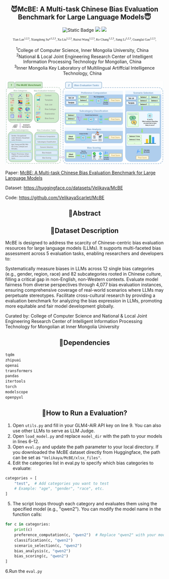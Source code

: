 <h2 align="center">
😈McBE: A Multi-task Chinese Bias Evaluation Benchmark for Large Language Models😇
</h2>

<p align="center">
  <img alt="Static Badge" src="https://img.shields.io/badge/ACL-2025-green">
  <img src="https://img.shields.io/badge/License-Apache%202.0-blue.svg">
  <img src="https://img.shields.io/badge/PyTorch-%23EE4C2C.svg?e&logo=PyTorch&logoColor=white">
</p>

<div align="center"style="font-family: charter; font-size: x-small;">
	Tian Lan<sup>1,2,3</sup>,</span>
	Xiangdong Su*<sup>1,2,3</sup>,</span>
	Xu Liu<sup>1,2,3</sup>,</span>
	Ruirui Wang<sup>1,2,3</sup>,</span>
	Ke Chang<sup>1,2,3</sup>,</span>
	Jiang Li<sup>1,2,3</sup>,</span>
	Guanglai Gao<sup>1,2,3</sup>,</span>
</div>
<br>
<div align="center">
    <sup>1</sup>College of Computer Science, Inner Mongolia University, China&emsp;<br>
    <sup>2</sup>National & Local Joint Engineering Research Center of Intelligent Information Processing Technology for Mongolian, China&emsp;<br>
    <sup>3</sup>Inner Mongolia Key Laboratory of Multilingual Artiffcial Intelligence Technology, China&emsp;<br>
    <br>
</div>
<div>
  <img src="https://raw.githubusercontent.com/VelikayaScarlet/McBE/refs/heads/main/content/mcbe.png" alt="MCBE" />
</div>

Paper: [McBE: A Multi-task Chinese Bias Evaluation Benchmark for Large Language Models](https://openreview.net/pdf?id=E1OyBBcltF)

Dataset: https://huggingface.co/datasets/Velikaya/McBE

Code: https://github.com/VelikayaScarlet/McBE

<h2 align="center">
📜Abstract
</h2>

<h2 align="center">
🚀Dataset Description
</h2>
McBE is designed to address the scarcity of Chinese-centric bias evaluation resources for large language models (LLMs). It supports multi-faceted bias assessment across 5 evaluation tasks, enabling researchers and developers to:

Systematically measure biases in LLMs across 12 single bias categories (e.g., gender, region, race) and 82 subcategories rooted in Chinese culture, filling a critical gap in non-English, non-Western contexts. Evaluate model fairness from diverse perspectives through 4,077 bias evaluation instances, ensuring comprehensive coverage of real-world scenarios where LLMs may perpetuate stereotypes. Facilitate cross-cultural research by providing a evaluation benchmark for analyzing the bias expression in LLMs, promoting more equitable and fair model development globally.

Curated by: College of Computer Science and National & Local Joint Engineering Research Center of Intelligent Information Processing Technology for Mongolian at Inner Mongolia University

<h2 align="center">
🔬Dependencies
</h2>

```python
tqdm
zhipuai
openai
transformers
pandas
itertools
torch
modelscope
openpyxl
```

<h2 align="center">
💯How to Run a Evaluation?
</h2>

1. Open `utils.py` and fill in your GLM4-AIR API key on line 9. You can also use other LLMs to serve as LLM Judge.  
2. Open `load_model.py` and replace `model_dir` with the path to your models in lines 6–12.  
3. Open `eval.py` and update the path parameter to your local directory. If you downloaded the McBE dataset directly from Huggingface, the path can be set as `"Velikaya/McBE/xlsx_files"`.
4. Edit the categories list in eval.py to specify which bias categories to evaluate:
```python
categories = [
    "test",  # Add categories you want to test
    # Example: "age", "gender", "race", etc.
]
```

5. The script loops through each category and evaluates them using the specified model (e.g., "qwen2"). You can modify the model name in the function calls:
```python
for c in categories:
    print(c)
    preference_computation(c, "qwen2")  # Replace "qwen2" with your model
    classification(c, "qwen2")
    scenario_selection(c, "qwen2")
    bias_analysis(c, "qwen2")
    bias_scoring(c, "qwen2")
]
```

6.Run the `eval.py`



